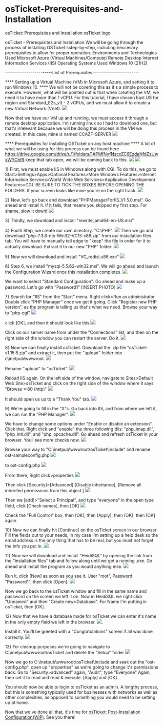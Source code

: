 # osTicket-Prerequisites-and-Installation
osTicket: Prerequisites and Installation
osTicket logo

osTicket - Prerequisites and Installation
We will be going through the process of installing OSTicket sstep-by-step, including neccesary prerequisites to allow for proper operation.
Environments and Technologies Used
Microsoft Azure (Virtual Machines/Compute)
Remote Desktop
Internet Information Services (IIS)
Operating Systems Used
Windows 10 (21H2)

------------------------List of Prerequisites------------------------

 **** Setting up a Virtual Machine (VM) in Microsoft Azure, and setting it to run Windows 10. ****
We will not be covering this as it's a simple process to execute.  However, what will be pointed out is that when creating the VM, we need it to have more than 1 vCPU.  For this tutorial, I have chosen East US for region and Standard_E2s_v3 - 2 vCPUs, and we must allow it to create a new Virtual Network (Vnet).
<img src=https://i.imgur.com/ZF809zc.png>

Now that we have our VM up and running, we must access it through a remote desktop application.  I'm running linux so I had to download one, but that's irrelevant because we will be doing this process in the VM we created.  In this case, mine is named CCAZF-SERVER 
<img src=https://i.imgur.com/aHaHrX9.png>
  
  **** Prerequisites for installing OSTicket on any host machine ****
A lot of what we will be using for this process can be found here https://drive.google.com/drive/u/1/folders/1APMfNyfNzcxZC6EzdaNfdZsUwxWYChf6
keep that tab open, we will be coming back to this. 
<img src=https://i.imgur.com/7aPixaC.png>
<img src=https://i.imgur.com/Hstt3Pc.png>

1}  First, we must enable IIS in Windows along with CGI.  To do this, we go to Start>Settings>Apps>Optional Features>More Windows Features>Internet Information Services>World Wide Web Services>Application Development Features>CGI.  BE SURE TO TICK THE BOXES BEFORE OPENING THE FOLDERS.  If your screen looks like mine you're on the right track.
<img src=https://i.imgur.com/jjSPuvZ.png>

2}  Now, let's go back and download "PHPManagerForIIS_V1.5.0.msi".  Go ahead and install it.  If it fails, that means you skipped my first step.  For shame, slow it down!
<img src=https://i.imgur.com/RPRqgqQ.png>

3}  Thirdly, we download and install "rewrite_amd64-en-US.msi"

4}  Fouth Step, we create our own directory.  "C:\PHP".
<img src=https://i.imgur.com/uqifqK3.png>
Then we go and download "php-7.3.8-nts-Win32-VC15-x86.zip" from our installation files tab.  You will have to manually tell edge to "keep" the file in order for it to actually download.  Extract it to our new "PHP" folder. 
<img src=https://i.imgur.com/IHsZ264.png>

5}  Now we will download and install "VC_redist.x86.exe"
<img src=https://i.imgur.com/u1SHb7I.png>

6}  Step 6, we install "mysql-5.5.62-win32.msi".  We will go ahead and launch the Configuration Wizard once this installation completes. 
<img src=https://i.imgur.com/ww5gYYw.png>

We want to select "Standard Configuration".  Go ahead and make up a password.  Let's go with "Password1" [INSERT PHOTO]
<img src=https://i.imgur.com/DkdIRcB.png>

7}  Search for "IIS" from the "Start" menu.  Right click>Run as administrator.  Double click "PHP Manager" once we get it going.  Click "Register new PHP version", as the program is telling us that's what we need.  Browse your way to "php-cgi"
<img src=https://i.imgur.com/t8q9tUf.png>

click [OK], and then it should look like this
<img src=https://i.imgur.com/ihyLe14.png>

Click on our server name from under the "Connections" list, and then on the right side of the window you can restart the server.  Do it. 
<img src=https://i.imgur.com/GjWM2F8.png>

8}  Now we can finally install osTicket.  Download the .zip file "osTicket-v1.15.8.zip" and extract it, then put the "upload" folder into c\inetpub\wwwroot.
<img src=https://i.imgur.com/hiBh8QT.png>

Rename "upload" to "osTicket".
<img src=https://i.imgur.com/2Yuu7bo.png>

Reload IIS again. On the left side of the window, navigate to Sites>Default Web Site>osTicket and click on the right side of the window where it says "Browse *:80 (http)"
<img src=https://i.imgur.com/auxINvY.png>

It should open us up to a "Thank You" tab.
<img src=https://i.imgur.com/SShr7Q5.png>

9}  We're going to fill in the "X"s.  Go back into IIS, and from where we left it, we can run the "PHP Manager".
<img src=https://i.imgur.com/7pD7m43.png>

We have to change some options under "Enable or disable an extension".  Click that.  Right click and "enable" the three following dlls:  "php_imap.dll", "php_intl.dll", and "php_opcache.dll".  Go ahead and refresh osTicket in your browser.  Youll see more checks now.
<img src=https://i.imgur.com/ZO9HEzZ.png>

Browse your way to "C:\inetpub\wwwroot\osTicket\include" and rename ost-sampleconfig.php
<img src=https://i.imgur.com/pQtxr9U.png>

to ost-config.php
<img src=https://i.imgur.com/qHkY1nH.png>

From there, Right click>properties
<img src=https://i.imgur.com/LXHJldv.png>

Then click [Security]>[Advanced]  [Disable inhertance], [Remove all inherited permissions from this object.]
<img src=https://i.imgur.com/nqeVxT0.png>

Then we [add]>"Select a Principal", and type "everyone" in the open type field, click [Check names], then [OK]
<img src=https://i.imgur.com/6Ke09Mq.png>

Check the "Full Control" box, then [OK],  then [Apply], then [OK]. then [OK] again.

10} Now we can finally hit [Continue] on the osTicket screen in our browser.  Fill the fields out to your needs, in my case I'm setting up a help desk so the email address is the only thing that has to be real, but you must not forget the info you put in. 
<img src=https://i.imgur.com/TBXZ6NB.png>

11} Now we will download and install "HeidiSQL" by opening the link from the "installation files" tab and follow along until we get a running .exe.  Go ahead and install the program as you would anything else.
<img src=https://i.imgur.com/5XwGVNg.png>

Run it, click [New] as soon as you see it.  User "root", Password "Password1", then click [Open].
<img src=https://i.imgur.com/sv36zOp.png>

Now we go back to the osTicket window and fill in the same name and password on the screen we left it on.  Now in HeidiSQL we right click "Unnamed" and then "Create new>Database".  For Name I'm putting in osTicket, then [OK].

12} Now that we have a database made for osTicket we can enter it's name in the only empty field we left in the browser. <img src=https://i.imgur.com/4641V5Y.png>.

Install it.  You'll be greeted with a "Congratulations" screen if all was done correctly.
<img src=https://i.imgur.com/cPE8tJ7.png>

13} For cleanup purposes we're going to navigate to C:\inetpub\wwwroot\osTicket and delete the "Setup" folder 
<img src=https://i.imgur.com/cpUMkFo.png>

Now we go to C:\inetpub\wwwroot\osTicket\include and seek out the "ost-config.php". open up "properties" as we're going to change it's permissions back.  Go to "Security>advanced" again, "Audit", type "Everyone" Again, then set it to read and read & execute.  [Apply] and [OK].

You should now be able to login to osTicket as an admin.  A lengthy process, but this is something typically used for businesses with networks as well as other complexities, as opposed to something you would need to be setting up at home.

Now that we've done all that, it's time for [osTicket: Post-Installation Configuration(WIP)](https://github.com/PACNOLOGY/osTicket---Post-Install-Configuration).  See you there!
